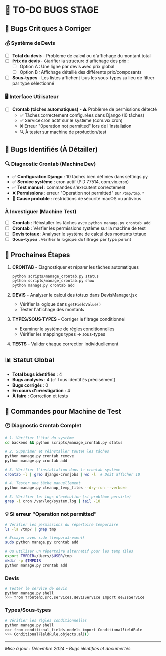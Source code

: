 # 🐛 TO-DO BUGS STAGE

## 🔴 Bugs Critiques à Corriger

### 💰 Système de Devis
- [ ] **Total du devis** - Problème de calcul ou d'affichage du montant total
- [ ] **Prix du devis** - Clarifier la structure d'affichage des prix :
  - [ ] Option A : Une ligne par devis avec prix global
  - [ ] Option B : Affichage détaillé des différents prix/composants
- [ ] **Sous-types** - Les listes affichent tous les sous-types au lieu de filtrer par type sélectionné

### 🖥️ Interface Utilisateur  
- [ ] **Crontab (tâches automatiques)** - ⚠️ Problème de permissions détecté
  - ✅ Tâches correctement configurées dans Django (10 tâches)
  - ✅ Service cron actif sur le système (com.vix.cron)
  - ❌ Erreur "Operation not permitted" lors de l'installation
  - 🔍 À tester sur machine de production/test

## 📝 Bugs Identifiés (À Détailler)

### 🔍 Diagnostic Crontab (Machine Dev)
- ✅ **Configuration Django** : 10 tâches bien définies dans settings.py
- ✅ **Service système** : cron actif (PID 77514, com.vix.cron)
- ✅ **Test manuel** : commandes s'exécutent correctement
- ❌ **Permissions** : erreur "Operation not permitted" sur `/tmp/tmp.*`
- 📍 **Cause probable** : restrictions de sécurité macOS ou antivirus

### À Investiguer (Machine Test)
- [ ] **Crontab** : Réinstaller les tâches avec `python manage.py crontab add`
- [ ] **Crontab** : Vérifier les permissions système sur la machine de test
- [ ] **Devis totaux** : Analyser le système de calcul des montants totaux
- [ ] **Sous-types** : Vérifier la logique de filtrage par type parent

## 🎯 Prochaines Étapes

1. **CRONTAB** - Diagnostiquer et réparer les tâches automatiques
   ```bash
   python scripts/manage_crontab.py status
   python scripts/manage_crontab.py show
   python manage.py crontab add
   ```

2. **DEVIS** - Analyser le calcul des totaux dans DevisManager.jsx
   - Vérifier la logique dans `getFieldValue()` 
   - Tester l'affichage des montants

3. **TYPES/SOUS-TYPES** - Corriger le filtrage conditionnel
   - Examiner le système de règles conditionnelles
   - Vérifier les mappings types → sous-types

4. **TESTS** - Valider chaque correction individuellement

## 📊 Statut Global
- **Total bugs identifiés** : 4
- **Bugs analysés** : 4 (✅ Tous identifiés précisément)
- **Bugs corrigés** : 0
- **En cours d'investigation** : 4
- **À faire** : Correction et tests

## 🔧 Commandes pour Machine de Test

### 🕐 Diagnostic Crontab Complet
```bash
# 1. Vérifier l'état du système
cd backend && python scripts/manage_crontab.py status

# 2. Supprimer et réinstaller toutes les tâches
python manage.py crontab remove
python manage.py crontab add

# 3. Vérifier l'installation dans le crontab système
crontab -l | grep django-cronjobs | wc -l  # Doit afficher 10

# 4. Tester une tâche manuellement
python manage.py cleanup_temp_files --dry-run --verbose

# 5. Vérifier les logs d'exécution (si problème persiste)
grep -i cron /var/log/system.log | tail -10
```

### 💡 Si erreur "Operation not permitted"
```bash
# Vérifier les permissions du répertoire temporaire
ls -la /tmp/ | grep tmp

# Essayer avec sudo (temporairement)
sudo python manage.py crontab add

# Ou utiliser un répertoire alternatif pour les temp files
export TMPDIR=/Users/$USER/tmp
mkdir -p $TMPDIR
python manage.py crontab add
```

### Devis
```bash
# Tester le service de devis
python manage.py shell
>>> from frontend.src.services.devisService import devisService
```

### Types/Sous-types
```bash
# Vérifier les règles conditionnelles
python manage.py shell
>>> from conditional_fields.models import ConditionalFieldRule
>>> ConditionalFieldRule.objects.all()
```

---
*Mise à jour : Décembre 2024 - Bugs identifiés et documentés* 